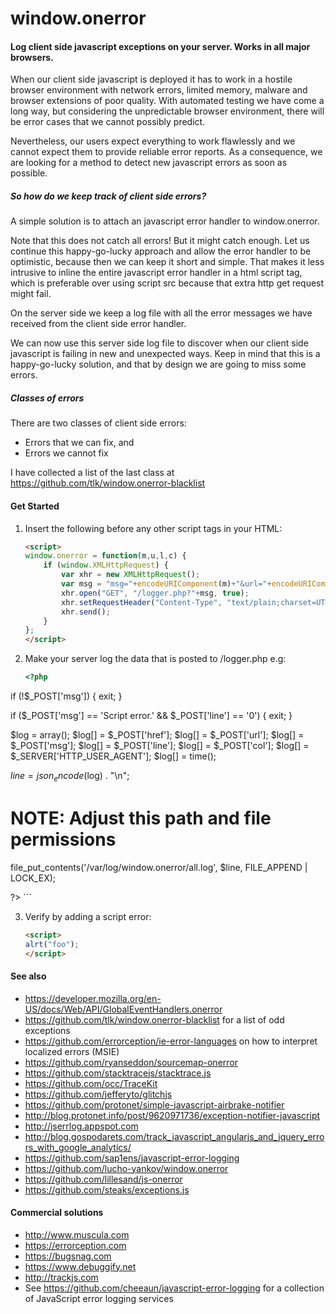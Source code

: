 window.onerror
====
#### Log client side javascript exceptions on your server. Works in all major browsers.

When our client side javascript is deployed it has to work in a hostile browser environment with network errors, limited memory, malware and browser extensions of poor quality. With automated testing we have come a long way, but considering the unpredictable browser environment, there will be error cases that we cannot possibly predict.

Nevertheless, our users expect everything to work flawlessly and we cannot expect them to provide reliable error reports. As a consequence, we are looking for a method to detect new javascript errors as soon as possible.

##### So how do we keep track of client side errors?

A simple solution is to attach an javascript error handler to window.onerror.

Note that this does not catch all errors! But it might catch enough. Let us continue this happy-go-lucky approach and allow the error handler to be optimistic, because then we can keep it short and simple. That makes it less intrusive to inline the entire javascript error handler in a html script tag, which is preferable over using script src because that extra http get request might fail.

On the server side we keep a log file with all the error messages we have 
received from the client side error handler.

We can now use this server side log file to discover when our client side javascript is failing in new and unexpected ways. Keep in mind that this is a happy-go-lucky solution, and that by design we are going to miss some errors.


##### Classes of errors
There are two classes of client side errors:
* Errors that we can fix, and
* Errors we cannot fix 

I have collected a list of the last class at https://github.com/tlk/window.onerror-blacklist


#### Get Started

1. Insert the following before any other script tags in your HTML:

    ```html
    <script>
    window.onerror = function(m,u,l,c) {
        if (window.XMLHttpRequest) {
            var xhr = new XMLHttpRequest();
            var msg = "msg="+encodeURIComponent(m)+"&url="+encodeURIComponent(u)+"&line="+l+"&col="+c+"&href="+encodeURIComponent(window.location.href);
            xhr.open("GET", "/logger.php?"+msg, true);
            xhr.setRequestHeader("Content-Type", "text/plain;charset=UTF-8");
            xhr.send();
        }
    };
    </script>
    ```

2. Make your server log the data that is posted to /logger.php e.g:

    ```php
    <?php

if (!$_POST['msg']) {
        exit;
}

if ($_POST['msg'] == 'Script error.' && $_POST['line'] == '0') {
        exit;
}

$log = array();
$log[] = $_POST['href'];
$log[] = $_POST['url'];
$log[] = $_POST['msg'];
$log[] = $_POST['line'];
$log[] = $_POST['col'];
$log[] = $_SERVER['HTTP_USER_AGENT'];
$log[] = time();

$line = json_encode($log) . "\n";

# NOTE: Adjust this path and file permissions
file_put_contents('/var/log/window.onerror/all.log', $line, FILE_APPEND | LOCK_EX);

?>
    ```

3. Verify by adding a script error:

    ```html
    <script>
    alrt("foo");
    </script>
    ```


#### See also

* https://developer.mozilla.org/en-US/docs/Web/API/GlobalEventHandlers.onerror
* https://github.com/tlk/window.onerror-blacklist for a list of odd exceptions
* https://github.com/errorception/ie-error-languages on how to interpret localized errors (MSIE)
* https://github.com/ryanseddon/sourcemap-onerror
* https://github.com/stacktracejs/stacktrace.js
* https://github.com/occ/TraceKit
* https://github.com/jefferyto/glitchjs
* https://github.com/protonet/simple-javascript-airbrake-notifier
* http://blog.protonet.info/post/9620971736/exception-notifier-javascript
* http://jserrlog.appspot.com
* http://blog.gospodarets.com/track_javascript_angularjs_and_jquery_errors_with_google_analytics/
* https://github.com/sap1ens/javascript-error-logging
* https://github.com/lucho-yankov/window.onerror
* https://github.com/lillesand/js-onerror
* https://github.com/steaks/exceptions.js


#### Commercial solutions

* http://www.muscula.com
* https://errorception.com
* https://bugsnag.com
* https://www.debuggify.net
* http://trackjs.com
* See https://github.com/cheeaun/javascript-error-logging for a collection of JavaScript error logging services
